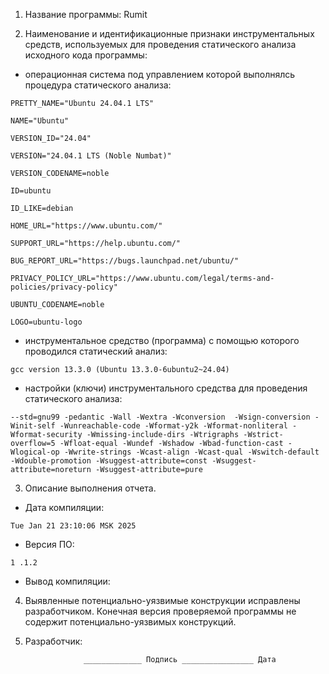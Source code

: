 1. Название программы: Rumit 

2. Наименование и идентификационные признаки инструментальных средств, используемых для проведения статического анализа исходного кода программы:

- операционная система под управлением которой выполнялсь процедура статического анализа:

`PRETTY_NAME="Ubuntu 24.04.1 LTS"`

`NAME="Ubuntu"`

`VERSION_ID="24.04"`

`VERSION="24.04.1 LTS (Noble Numbat)"`

`VERSION_CODENAME=noble`

`ID=ubuntu`

`ID_LIKE=debian`

`HOME_URL="https://www.ubuntu.com/"`

`SUPPORT_URL="https://help.ubuntu.com/"`

`BUG_REPORT_URL="https://bugs.launchpad.net/ubuntu/"`

`PRIVACY_POLICY_URL="https://www.ubuntu.com/legal/terms-and-policies/privacy-policy"`

`UBUNTU_CODENAME=noble`

`LOGO=ubuntu-logo`

- инструментальное средство (программа) с помощью которого проводился статический анализ:

`gcc version 13.3.0 (Ubuntu 13.3.0-6ubuntu2~24.04) `

- настройки (ключи) инструментального средства для проведения статического анализа:

`--std=gnu99 -pedantic -Wall -Wextra -Wconversion  -Wsign-conversion -Winit-self -Wunreachable-code -Wformat-y2k -Wformat-nonliteral -Wformat-security -Wmissing-include-dirs -Wtrigraphs -Wstrict-overflow=5 -Wfloat-equal -Wundef -Wshadow -Wbad-function-cast -Wlogical-op -Wwrite-strings -Wcast-align -Wcast-qual -Wswitch-default -Wdouble-promotion -Wsuggest-attribute=const -Wsuggest-attribute=noreturn -Wsuggest-attribute=pure`

3. Описание выполнения отчета.

- Дата компиляции:

`Tue Jan 21 23:10:06 MSK 2025`

- Версия ПО:

`1 .1.2`

- Вывод компиляции:

4. Выявленные потенциально-уязвимые конструкции исправлены разработчиком. Конечная версия проверяемой программы не содержит потенциально-уязвимых конструкций.

5. Разработчик:

                    _____________ Подпись ________________ Дата

